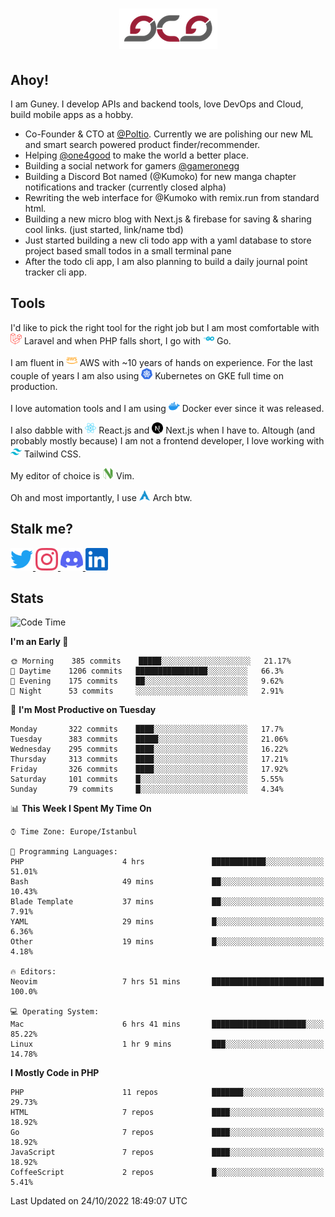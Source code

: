 <h1 align="center">
  <img src="https://raw.githubusercontent.com/gcg/gcg/master/gcg.png" alt="Guney Can Gokoglu" />
</h1>

## Ahoy!

I am Guney. I develop APIs and backend tools, love DevOps and Cloud, build mobile apps as a hobby.

- Co-Founder & CTO at [@Poltio](https://www.poltio.com). Currently we are polishing our new ML and smart search powered product finder/recommender.
- Helping [@one4good](https://one4good.com) to make the world a better place.
- Building a social network for gamers [@gameronegg](https://g1.gg)
- Building a Discord Bot named (@Kumoko) for new manga chapter notifications and tracker (currently closed alpha)
- Rewriting the web interface for @Kumoko with remix.run from standard html.
- Building a new micro blog with Next.js & firebase for saving & sharing cool links. (just started, link/name tbd)
- Just started building a new cli todo app with a yaml database to store project based small todos in a small terminal pane
- After the todo cli app, I am also planning to build a daily journal point tracker cli app.


## Tools

I'd like to pick the right tool for the right job but I am most comfortable with  <img src="https://raw.githubusercontent.com/gcg/gcg/master/assets/laravel.svg" alt="Laravel PHP" width="18" height="18" /> Laravel and when PHP falls short, I go with <img src="https://raw.githubusercontent.com/gcg/gcg/master/assets/go.svg" alt="Go" width="18" height="18" /> Go.

I am fluent in <img src="https://raw.githubusercontent.com/gcg/gcg/master/assets/amazonaws.svg" alt="AWS" width="18" height="18" /> AWS with ~10 years of hands on experience. For the last couple of years I am also using <img src="https://raw.githubusercontent.com/gcg/gcg/master/assets/kubernetes.svg" alt="GKE" height="18" width="18" /> Kubernetes on GKE full time on production.

I love automation tools and I am using <img src="https://raw.githubusercontent.com/gcg/gcg/master/assets/docker.svg" alt="Docker" width="18" height="18" /> Docker ever since it was released.

I also dabble with <img src="https://raw.githubusercontent.com/gcg/gcg/master/assets/react.svg" alt="React.js" width="18" height="18" /> React.js and <img src="https://raw.githubusercontent.com/gcg/gcg/master/assets/nextdotjs.svg" alt="Next.js" width="18" height="18" /> Next.js when I have to.
Altough (and probably mostly because) I am not a frontend developer, I love working with <img src="https://raw.githubusercontent.com/gcg/gcg/master/assets/tailwindcss.svg" alt="Tailwind CSS" width="18" height="18" /> Tailwind CSS.

My editor of choice is <img src="https://raw.githubusercontent.com/gcg/gcg/master/assets/neovim.svg" alt="NeoVim" width="18" height="18" /> Vim.

Oh and most importantly, I use <img src="https://raw.githubusercontent.com/gcg/gcg/master/assets/archlinux.svg" alt="Arch Linux" width="18" height="18" /> Arch btw.


## Stalk me?

<a href="https://twitter.com/gcg" target="_blank" >
    <img src="https://raw.githubusercontent.com/gcg/gcg/master/assets/twitter.svg" width="36" height="36" alt="@gcg" />
</a>

<a href="https://instagram.com/gcg" target="_blank">
    <img src="https://raw.githubusercontent.com/gcg/gcg/master/assets/instagram.svg" alt="@gcg" width="36" height="36" />
</a>

<a href="https://discord.gg/SMcJHkX4r7" target="_blank">
    <img src="https://raw.githubusercontent.com/gcg/gcg/master/assets/discord.svg" alt="gcg#3057" width="36" height="36" />
</a>

<a href="https://www.linkedin.com/in/guneycan/" target="_blank">
    <img src="https://raw.githubusercontent.com/gcg/gcg/master/assets/linkedin.svg" alt="LinkedIn" width="36" height="36" />
</a>

## Stats

<!--START_SECTION:waka-->
![Code Time](http://img.shields.io/badge/Code%20Time-1%2C392%20hrs%2050%20mins-blue)

**I'm an Early 🐤** 

```text
🌞 Morning    385 commits    █████░░░░░░░░░░░░░░░░░░░░   21.17% 
🌆 Daytime    1206 commits   ████████████████░░░░░░░░░   66.3% 
🌃 Evening    175 commits    ██░░░░░░░░░░░░░░░░░░░░░░░   9.62% 
🌙 Night      53 commits     ░░░░░░░░░░░░░░░░░░░░░░░░░   2.91%

```
📅 **I'm Most Productive on Tuesday** 

```text
Monday       322 commits    ████░░░░░░░░░░░░░░░░░░░░░   17.7% 
Tuesday      383 commits    █████░░░░░░░░░░░░░░░░░░░░   21.06% 
Wednesday    295 commits    ████░░░░░░░░░░░░░░░░░░░░░   16.22% 
Thursday     313 commits    ████░░░░░░░░░░░░░░░░░░░░░   17.21% 
Friday       326 commits    ████░░░░░░░░░░░░░░░░░░░░░   17.92% 
Saturday     101 commits    █░░░░░░░░░░░░░░░░░░░░░░░░   5.55% 
Sunday       79 commits     █░░░░░░░░░░░░░░░░░░░░░░░░   4.34%

```


📊 **This Week I Spent My Time On** 

```text
⌚︎ Time Zone: Europe/Istanbul

💬 Programming Languages: 
PHP                      4 hrs               ████████████░░░░░░░░░░░░░   51.01% 
Bash                     49 mins             ██░░░░░░░░░░░░░░░░░░░░░░░   10.43% 
Blade Template           37 mins             ██░░░░░░░░░░░░░░░░░░░░░░░   7.91% 
YAML                     29 mins             █░░░░░░░░░░░░░░░░░░░░░░░░   6.36% 
Other                    19 mins             █░░░░░░░░░░░░░░░░░░░░░░░░   4.18%

🔥 Editors: 
Neovim                   7 hrs 51 mins       █████████████████████████   100.0%

💻 Operating System: 
Mac                      6 hrs 41 mins       █████████████████████░░░░   85.22% 
Linux                    1 hr 9 mins         ███░░░░░░░░░░░░░░░░░░░░░░   14.78%

```

**I Mostly Code in PHP** 

```text
PHP                      11 repos            ███████░░░░░░░░░░░░░░░░░░   29.73% 
HTML                     7 repos             ████░░░░░░░░░░░░░░░░░░░░░   18.92% 
Go                       7 repos             ████░░░░░░░░░░░░░░░░░░░░░   18.92% 
JavaScript               7 repos             ████░░░░░░░░░░░░░░░░░░░░░   18.92% 
CoffeeScript             2 repos             █░░░░░░░░░░░░░░░░░░░░░░░░   5.41%

```



 Last Updated on 24/10/2022 18:49:07 UTC
<!--END_SECTION:waka-->
